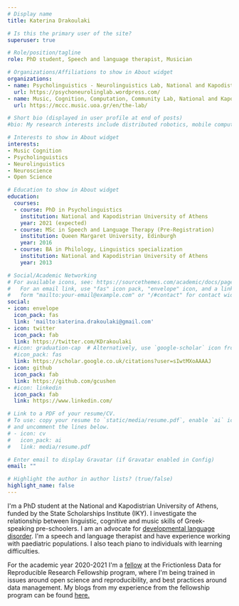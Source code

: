 ```yaml
---
# Display name
title: Katerina Drakoulaki

# Is this the primary user of the site?
superuser: true

# Role/position/tagline
role: PhD student, Speech and language therapist, Musician

# Organizations/Affiliations to show in About widget
organizations:
- name: Psycholinguistics - Neurolinguistics Lab, National and Kapodistrian University of Athens 
  url: https://psychoneurolinglab.wordpress.com/
- name: Music, Cognition, Computation, Community Lab, National and Kapodistrian University of Athens
  url: https://mccc.music.uoa.gr/en/the-lab/

# Short bio (displayed in user profile at end of posts)
#bio: My research interests include distributed robotics, mobile computing and programmable matter.

# Interests to show in About widget
interests:
- Music Cognition
- Psycholinguistics
- Neurolinguistics
- Neuroscience
- Open Science 

# Education to show in About widget
education:
  courses:
  - course: PhD in Psycholinguistics
    institution: National and Kapodistrian University of Athens
    year: 2021 (expected)
  - course: MSc in Speech and Language Therapy (Pre-Registration)
    institution: Queen Margaret University, Edinburgh
    year: 2016
  - course: BA in Philology, Linguistics specialization
    institution: National and Kapodistrian University of Athens
    year: 2013

# Social/Academic Networking
# For available icons, see: https://sourcethemes.com/academic/docs/page-builder/#icons
#   For an email link, use "fas" icon pack, "envelope" icon, and a link in the
#   form "mailto:your-email@example.com" or "/#contact" for contact widget.
social:
- icon: envelope
  icon_pack: fas
  link: 'mailto:katerina.drakoulaki@gmail.com'
- icon: twitter
  icon_pack: fab
  link: https://twitter.com/KDrakoulaki
- #icon: graduation-cap  # Alternatively, use `google-scholar` icon from `ai` icon pack
  #icon_pack: fas
  link: https://scholar.google.co.uk/citations?user=sIwtMXoAAAAJ
- icon: github
  icon_pack: fab
  link: https://github.com/gcushen
- #icon: linkedin
  icon_pack: fab
  link: https://www.linkedin.com/

# Link to a PDF of your resume/CV.
# To use: copy your resume to `static/media/resume.pdf`, enable `ai` icons in `params.toml`, 
# and uncomment the lines below.
# - icon: cv
#   icon_pack: ai
#   link: media/resume.pdf

# Enter email to display Gravatar (if Gravatar enabled in Config)
email: ""

# Highlight the author in author lists? (true/false)
highlight_name: false
---
```


I'm a PhD student at the National and Kapodistrian University of Athens, funded by the State Scholarships Institute (IKY). I investigate the relationship between linguistic, cognitive and music skills of Greek-speaking pre-schoolers. I am an advocate for [developmental language disorder](dld.org).  I'm a speech and language therapist and have experience working with paediatric populations. I also teach piano to individuals with learning difficulties. 

For the academic year 2020-2021 I'm a [fellow](https://fellows.frictionlessdata.io/) at the Frictionless Data for Reproducible Research Fellowship program, where I'm being trained in issues around open science and reproducibility, and best practices around data management. My blogs from my experience from the fellowship program can be found [here.](https://fellows.frictionlessdata.io/blog/)

<!-- {{< icon name="download" pack="fas" >}} Download my {{< staticref "media/demo_resume.pdf" "newtab" >}}resumé{{< /staticref >}}. -->
